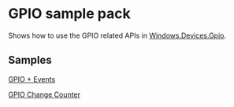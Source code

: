 # GPIO sample pack

Shows how to use the GPIO related APIs in [Windows.Devices.Gpio](http://docs.nanoframework.net/api/Windows.Devices.Gpio.html).

## Samples

[GPIO + Events](/samples/Gpio/Gpio%2BEvents)

[GPIO Change Counter](/samples/Gpio/GPIOChangeCounter)
